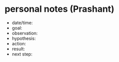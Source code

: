 # personal notes (Prashant)

- date/time:
- goal:
- observation: 
- hypothesis:
- action:
- result:
- next step:
